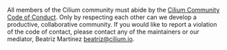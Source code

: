 All members of the Cilium community must abide by the [Cilium Community Code of
Conduct](https://github.com/cilium/cilium/blob/master/CODE_OF_CONDUCT.md). Only
by respecting each other can we develop a productive, collaborative community.
If you would like to report a violation of the code of contact, please contact
any of the maintainers or our mediator, Beatriz Martinez <beatriz@cilium.io>.
